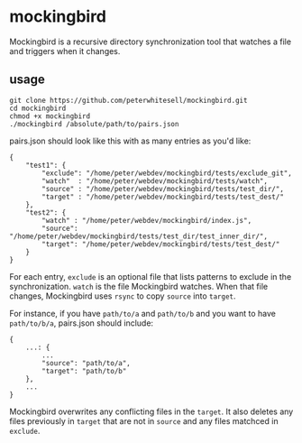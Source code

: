 mockingbird
===========

Mockingbird is a recursive directory synchronization tool that watches a file and triggers when it changes.
## usage

```
git clone https://github.com/peterwhitesell/mockingbird.git
cd mockingbird
chmod +x mockingbird
./mockingbird /absolute/path/to/pairs.json
```

pairs.json should look like this with as many entries as you'd like:

```
{
    "test1": {
        "exclude": "/home/peter/webdev/mockingbird/tests/exclude_git",
        "watch"  : "/home/peter/webdev/mockingbird/tests/watch",
        "source" : "/home/peter/webdev/mockingbird/tests/test_dir/",
        "target" : "/home/peter/webdev/mockingbird/tests/test_dest/"
    },
    "test2": {
        "watch" : "/home/peter/webdev/mockingbird/index.js",
        "source": "/home/peter/webdev/mockingbird/tests/test_dir/test_inner_dir/",
        "target": "/home/peter/webdev/mockingbird/tests/test_dest/"
    }
}
```

For each entry, ```exclude``` is an optional file that lists patterns to exclude in the synchronization. ```watch``` is the file Mockingbird watches. When that file changes, Mockingbird uses ```rsync``` to copy ```source``` into ```target```.

For instance, if you have ```path/to/a``` and ```path/to/b``` and you want to have ```path/to/b/a```, pairs.json should include:

```
{
    ...: {
        ...
        "source": "path/to/a",
        "target": "path/to/b"
    },
    ...
}
```

Mockingbird overwrites any conflicting files in the ```target```. It also deletes any files previously in ```target``` that are not in ```source``` and any files matchced in ```exclude```.